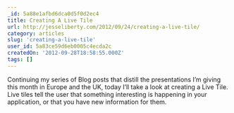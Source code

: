 ```yaml
---
_id: 5a88e1afbd6dca0d5f0d2ec4
title: Creating A Live Tile
url: http://jesseliberty.com/2012/09/24/creating-a-live-tile/
category: articles
slug: 'creating-a-live-tile'
user_id: 5a83ce59d6eb0005c4ecda2c
createdOn: '2012-09-28T18:58:55.000Z'
tags: []
---
```


Continuing my series of Blog posts that distill the presentations I’m giving this month in Europe and the UK, today I’ll take a look at creating a Live Tile.  
Live tiles tell the user that something interesting is happening in your application, or that you have new information for them. 
